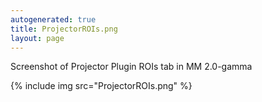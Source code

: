 ```yaml
---
autogenerated: true
title: ProjectorROIs.png
layout: page
---
```


Screenshot of Projector Plugin ROIs tab in MM 2.0-gamma

{% include img src="ProjectorROIs.png" %}

